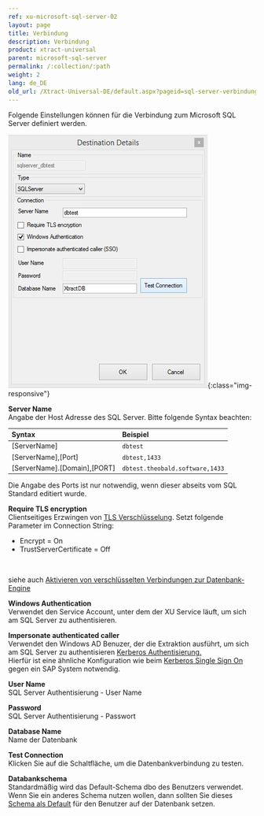 ```yaml
---
ref: xu-microsoft-sql-server-02
layout: page
title: Verbindung
description: Verbindung
product: xtract-universal
parent: microsoft-sql-server
permalink: /:collection/:path
weight: 2
lang: de_DE
old_url: /Xtract-Universal-DE/default.aspx?pageid=sql-server-verbindung
---
```


Folgende Einstellungen können für die Verbindung zum Microsoft SQL Server definiert werden.

![MSSql-Destination-Details](/img/content/MSSql-Destination-Details.jpg){:class="img-responsive"}

**Server Name**<br>
Angabe der Host Adresse des SQL Server. Bitte folgende Syntax beachten:

|Syntax | Beispiel |
|:---|:---|
|[ServerName]| `dbtest`|
|[ServerName],[Port]| `dbtest,1433`|
|[ServerName].[Domain],[PORT] |  `dbtest.theobald.software,1433`|

Die Angabe des Ports ist nur notwendig, wenn dieser abseits vom SQL Standard editiert wurde.

**Require TLS encryption**<br>
Clientseitiges Erzwingen von [TLS Verschlüsselung](https://docs.microsoft.com/en-us/azure/sql-database/sql-database-connect-query#tls-considerations-for-sql-database-connectivity). Setzt folgende Parameter im Connection String:<br>
* Encrypt = On
* TrustServerCertificate = Off
<br>

siehe auch [Aktivieren von verschlüsselten Verbindungen zur Datenbank-Engine](https://docs.microsoft.com/en-us/sql/database-engine/configure-windows/enable-encrypted-connections-to-the-database-engine?view=sql-server-2017#client-request-encrypt-connect-23h)



**Windows Authentication**<br>
Verwendet den Service Account, unter dem der XU Service läuft, um sich am SQL Server zu authentisieren.

**Impersonate authenticated caller**<br>
Verwendet den Windows AD Benuzer, der die Extraktion ausführt, um sich am SQL Server zu authentisieren [Kerberos Authentisierung.](https://blogs.msdn.microsoft.com/sqlupdates/2014/12/05/sql-server-kerberos-and-spn-quick-reference/)
<br>
Hierfür ist eine ähnliche Konfiguration wie beim [Kerberos Single Sign On](../../fortgeschrittene-techniken/sap-single-sign-on/sso-mit-kerberos-snc) gegen ein SAP System notwendig.

**User Name**<br>
SQL Server Authentisierung - User Name 

**Password**<br>
SQL Server Authentisierung - Passwort

**Database Name**<br>
Name der Datenbank
             
**Test Connection**<br>
Klicken Sie auf die Schaltfläche, um die Datenbankverbindung zu testen. 

**Databankschema** <br>
Standardmäßig wird das Default-Schema dbo des Benutzers verwendet.  <br>
Wenn Sie ein anderes Schema nutzen wollen, dann sollten Sie dieses [Schema als Default](https://docs.microsoft.com/de-de/sql/t-sql/statements/alter-user-transact-sql?view=sql-server-2017) für den Benutzer auf der Datenbank setzen. 
